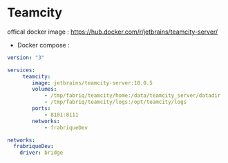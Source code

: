 Teamcity
===================

offical docker image : https://hub.docker.com/r/jetbrains/teamcity-server/ 


* Docker compose :

```yml
version: "3"

services:
     teamcity:
        image: jetbrains/teamcity-server:10.0.5
        volumes:
            - /tmp/fabriq/teamcity/home:/data/teamcity_server/datadir
            - /tmp/fabriq/teamcity/logs:/opt/teamcity/logs
        ports:
            - 8101:8111
        networks:
            - frabriqueDev  

networks:
  frabriqueDev:
    driver: bridge
```